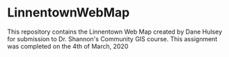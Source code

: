 # LinnentownWebMap
This repository contains the Linnentown Web Map created by Dane Hulsey for submission to Dr. Shannon's Community GIS course. This assignment was completed on the 4th of March, 2020

